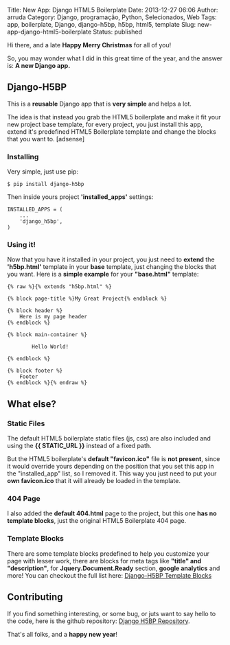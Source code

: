 Title: New App: Django HTML5 Boilerplate
Date: 2013-12-27 06:06
Author: arruda
Category: Django, programação, Python, Selecionados, Web
Tags: app, boilerplate, Django, django-h5bp, h5bp, html5, template
Slug: new-app-django-html5-boilerplate
Status: published

Hi there, and a late **Happy Merry Christmas** for all of you!

So, you may wonder what I did in this great time of the year, and the answer is: **A new Django app.**

Django-H5BP
-----------

This is a **reusable** Django app that is **very simple** and helps a lot.

The idea is that instead you grab the HTML5 boilerplate and make it fit your new project base template, for every project, you just install this app, extend it's predefined HTML5 Boilerplate template and change the blocks that you want to.
\[adsense\]

### Installing

Very simple, just use pip:

``` {lang="shell"}
$ pip install django-h5bp
```

Then inside yours project **'installed\_apps'** settings:

``` {lang="python"}
INSTALLED_APPS = (
    ...
    'django_h5bp',
)
```

### Using it!

Now that you have it installed in your project, you just need to **extend** the
**'h5bp.html'** template in your **base** template, just changing the blocks that you want.
Here is a **simple example** for your **"base.html"** template:

``` {lang="html"}
{% raw %}{% extends "h5bp.html" %}

{% block page-title %}My Great Project{% endblock %}

{% block header %}
    Here is my page header
{% endblock %}

{% block main-container %}

        Hello World!

{% endblock %}

{% block footer %}
    Footer
{% endblock %}{% endraw %}
```

What else?
----------

### Static Files

The default HTML5 boilerplate static files (js, css) are also included and using the **{{ STATIC\_URL }}** instead of a fixed path.

But the HTML5 boilerplate's **default "favicon.ico"** file is **not present**, since it would override yours depending on the position that you set this app in the "installed\_app" list, so I removed it. This way you just need to put your **own favicon.ico** that it will already be loaded in the template.

### 404 Page

I also added the **default 404.html** page to the project, but this one **has no template blocks**, just the original HTML5 Boilerplate 404 page.

### Template Blocks

There are some template blocks predefined to help you customize your page with lesser work, there are blocks for meta tags like **"title" and "description"**, for **Jquery.Document.Ready** section, **google analytics** and more!
You can checkout the full list here:
[Django-H5BP Template Blocks](https://github.com/arruda/django-h5bp#h5bp-template-blocks "Django-H5BP template blocks")

Contributing
------------

If you find something interesting, or some bug, or juts want to say hello to the code, here is the github repository:
[Django H5BP Repository](https://github.com/arruda/django-h5bp "Django H5BP Repository").

That's all folks,
and a **happy new year**!
